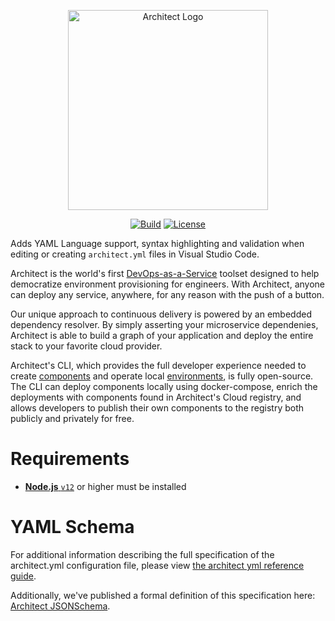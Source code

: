 <p align="center">
  <img width="320" alt="Architect Logo" src="https://cdn.architect.io/logo/horizontal-inverted.png">
</p>

<p align="center">
  <a href="https://marketplace.visualstudio.com/items?itemName=architect.io.architect-vscode"><img src="https://img.shields.io/visual-studio-marketplace/v/architect.io.architect-vscode?style=for-the-badge&label=VS%20Marketplace&logo=visual-studio-code" alt="Build" /></a>
  <a href="https://github.com/architect-team/vs-code-extension/blob/main/LICENSE"><img src="https://img.shields.io/github/license/architect-team/vs-code-extension?style=for-the-badge" alt="License" /></a>
</p>


Adds YAML Language support, syntax highlighting and validation when editing or creating `architect.yml` files in Visual Studio Code.

Architect is the world's first [DevOps-as-a-Service](//architect.io/product) toolset designed to help democratize environment provisioning for engineers. With Architect, anyone can deploy any service, anywhere, for any reason with the push of a button.

Our unique approach to continuous delivery is powered by an embedded dependency resolver. By simply asserting your microservice dependenies, Architect is able to build a graph of your application and deploy the entire stack to your favorite cloud provider.

Architect's CLI, which provides the full developer experience needed to create [components](//docs.architect.io) and operate local [environments](//docs.architect.io/deployments/local-environments), is fully open-source. The CLI can deploy components locally using docker-compose, enrich the deployments with components found in Architect's Cloud registry, and allows developers to publish their own components to the registry both publicly and privately for free.

# Requirements
* [**Node.js** `v12`](//nodejs.org/en/download/) or higher must be installed

# YAML Schema
For additional information describing the full specification of the architect.yml configuration file, please view [the architect yml reference guide](https://docs.architect.io/reference/architect-yml/).

Additionally, we've published a formal definition of this specification here: [Architect JSONSchema](https://raw.githubusercontent.com/architect-team/architect-cli/master/src/dependency-manager/schema/architect.schema.json).
